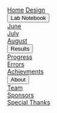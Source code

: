 




<!DOCTYPE html>
<html>
<head>
<link rel="stylesheet" href="https://cdnjs.cloudflare.com/ajax/libs/font-awesome/4.7.0/css/font-awesome.min.css">
<style>
* {
    box-sizing: border-box;
}

body {
    background-color: #200000;
margin: 0;
   
}

.navbar {
    overflow: hidden;
    background-color: #111;
    font-family: Arial, Helvetica, sans-serif;
}

.navbar a {
    float: left;
    font-size: 16px;
    color: lime;
    text-align: center;
    padding: 14px 28px;
    text-decoration: none;
}

.dropdown {
    float: left;
    overflow: hidden;
}

.dropdown .dropbtn {
    font-size: 28px;    
    border: none;
    outline: none;
    color: lime;
    padding: 14px 30px;
    background-color: #111;
    font: inherit;
    margin: 0;
}

.navbar a:hover, .dropdown:hover .dropbtn {
    background-color: 111;
}

.dropdown-content {
    display: none;
    position: absolute;
    background-color: 111;
    width: 100%;
    left: 0;
    box-shadow: 0px 8px 16px 0px rgba(0,0,0,0.2);
    z-index: 1;
}

.dropdown-content .header {
    background: lime;
    padding: 0px;
    color: lime;
}

.dropdown:hover .dropdown-content {
    display: block;
}

/* Create three equal columns that floats next to each other */
.column {
    float: left;
    width: 33.33%;
    padding: 10px;
    background-color: #111;
    height: 75px;
}

.column a {
    float: none;
    color: lime;
    padding: 16px;
    text-decoration: none;
    display: block;
    text-align: left;
}

.column a:hover {
    background-color: navy;
}

/* Clear floats after the columns */
.row:after {
    content: "";
    display: table;
    clear: both;
}
</style>
</head>
<body>

<div class="navbar">
  <a href="#home">Home</a>
  <a href="#news">Design</a>
  <div class="dropdown">
    <button class="dropbtn">Lab Notebook
      <i class="fa fa-caret-down"></i>
    </button>
    <div class="dropdown-content">
      <div class="header">
      </div>   
      <div class="row">
        <div class="column">
          <a href="#">June</a>
        </div>
        <div class="column">
          <a href="#">July</a>
             </div>
          <div class="column">
          <a href="#">August</a>
        </div>
        </div>
      </div>
    </div> 
  <div class="dropdown">
    <button class="dropbtn">Results
      <i class="fa fa-caret-down"></i>
    </button>
    <div class="dropdown-content">
      <div class="header">
      </div>   
      <div class="row">
        <div class="column">
          <a href="#">Progress</a>
        </div>
        <div class="column">
          <a href="#">Errors</a>
             </div>
          <div class="column">
          <a href="#">Achievments</a>
        </div>
        </div>
      </div>
    </div>
<div class="dropdown">
    <button class="dropbtn">About
      <i class="fa fa-caret-down"></i>
    </button>
    <div class="dropdown-content">
      <div class="header">
      </div>   
      <div class="row">
        <div class="column">
          <a href="#">Team</a>
        </div>
        <div class="column">
          <a href="#">Sponsors</a>
             </div>
          <div class="column">
          <a href="#">Special Thanks</a>
        </div>
        </div>
      </div>
    </div>
  </div> 
</div>

<div style="padding:24px">
</div>

</body>
</html>

